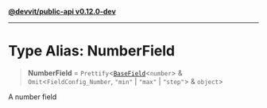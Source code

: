 [**@devvit/public-api v0.12.0-dev**](../README.md)

---

# Type Alias: NumberField

> **NumberField** = `Prettify`\<[`BaseField`](BaseField.md)\<`number`\> & `Omit`\<`FieldConfig_Number`, `"min"` \| `"max"` \| `"step"`\> & `object`\>

A number field

